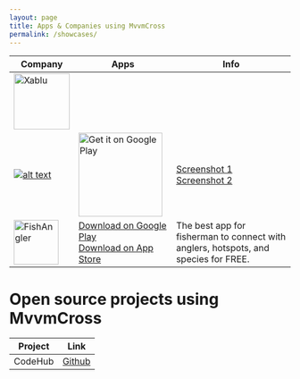 ```yaml
---
layout: page
title: Apps & Companies using MvvmCross
permalink: /showcases/
---
```


| Company | Apps | Info |
| ------ | ------ | ------ |
| <a href="https://xablu.com/"><img src="https://www.mvvmcross.com/assets/img/companies/xablu.png" width="100px" alt="Xablu"> | <br><br><br> | |
| <a href="https://goo.gl/Im5kBC">![alt text](https://api.caledos.com/Content/images/github/logo.png "Caledos Runner") | <a href='https://play.google.com/store/apps/details?id=com.caledoslab.runner&pcampaignid=MKT-Other-global-all-co-prtnr-py-PartBadge-Mar2515-1'><img alt='Get it on Google Play' width="150px" src='https://play.google.com/intl/en_us/badges/images/generic/en_badge_web_generic.png'/></a> | [Screenshot 1](https://api.caledos.com/Content/images/github/photo1.jpg "Caledos Runner screenshot 1") </br> [Screenshot 2](https://api.caledos.com/Content/images/github/photo2.jpg "Caledos Runner screenshot 1") |
| <a href="https://www.fishangler.com"><img src="http://is2.mzstatic.com/image/thumb/Purple117/v4/e3/e0/d2/e3e0d2b6-807d-072b-ee90-dd93bc87df2f/source/175x175bb.jpg" width="80px" height="80px" alt="FishAngler"> | [Download on Google Play](https://play.google.com/store/apps/details?id=com.fishangler.fishangler&hl=en&referrer=mvvmcross-showcase) <br> [Download on App Store](https://itunes.apple.com/us/app/fish-angler-fishing-reports-forecast-logbook/id1073941118?mt=8)|The best app for fisherman to connect with anglers, hotspots, and species for FREE.|

# Open source projects using MvvmCross

| Project| Link |
| ------ | ------ |
| CodeHub | [Github](https://github.com/thedillonb/CodeHub) |
